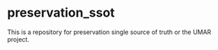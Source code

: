 # preservation_ssot
This is a repository for preservation single source of truth or the UMAR project. 
